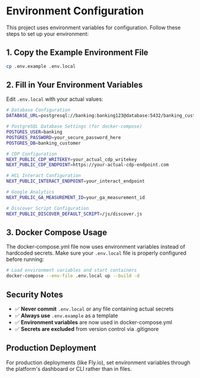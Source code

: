 # Environment Configuration

This project uses environment variables for configuration. Follow these steps to set up your environment:

## 1. Copy the Example Environment File
```bash
cp .env.example .env.local
```

## 2. Fill in Your Environment Variables
Edit `.env.local` with your actual values:

```bash
# Database Configuration
DATABASE_URL=postgresql://banking:banking123@database:5432/banking_customer

# PostgreSQL Database Settings (for docker-compose)
POSTGRES_USER=banking
POSTGRES_PASSWORD=your_secure_password_here
POSTGRES_DB=banking_customer

# CDP Configuration  
NEXT_PUBLIC_CDP_WRITEKEY=your_actual_cdp_writekey
NEXT_PUBLIC_CDP_ENDPOINT=https://your-actual-cdp-endpoint.com

# HCL Interact Configuration
NEXT_PUBLIC_INTERACT_ENDPOINT=your_interact_endpoint

# Google Analytics
NEXT_PUBLIC_GA_MEASUREMENT_ID=your_ga_measurement_id

# Discover Script Configuration
NEXT_PUBLIC_DISCOVER_DEFAULT_SCRIPT=/js/discover.js
```

## 3. Docker Compose Usage

The docker-compose.yml file now uses environment variables instead of hardcoded secrets. Make sure your `.env.local` file is properly configured before running:

```bash
# Load environment variables and start containers
docker-compose --env-file .env.local up --build -d
```

## Security Notes

- ✅ **Never commit** `.env.local` or any file containing actual secrets
- ✅ **Always use** `.env.example` as a template
- ✅ **Environment variables** are now used in docker-compose.yml
- ✅ **Secrets are excluded** from version control via .gitignore

## Production Deployment

For production deployments (like Fly.io), set environment variables through the platform's dashboard or CLI rather than in files.
